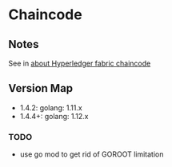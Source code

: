 # Chaincode


## Notes
See in [about Hyperledger fabric chaincode](https://github.com/davidkhala/fabric-common#notes-chaincode)
## Version Map
- 1.4.2: golang: 1.11.x
- 1.4.4+: golang: 1.12.x

### TODO
- use go mod to get rid of GOROOT limitation 
